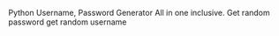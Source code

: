 Python Username, Password Generator 
All in one inclusive. 
Get random password
get random username

